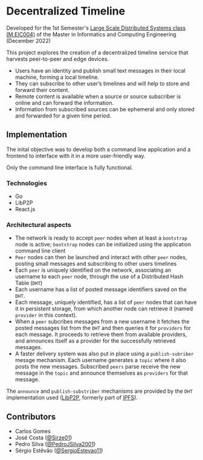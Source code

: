 # Decentralized Timeline

Developed for the 1st Semester's [Large Scale Distributed Systems class (M.EIC004)](https://sigarra.up.pt/feup/en/UCURR_GERAL.FICHA_UC_VIEW?pv_ocorrencia_id=501934) of the Master in Informatics and Computing Engineering (December 2022) 

This project explores the creation of a decentralized timeline service that harvests peer-to-peer and edge devices. 

- Users have an identity and publish small text messages in their local machine, forming a local timeline. 
- They can subscribe to other user’s timelines and will help to store and forward their content. 
- Remote content is available when a source or source subscriber is online and can forward the information. 
- Information from subscribed sources can be ephemeral and only stored and forwarded for a given time period.

## Implementation
The inital objective was to develop both a command line application and a frontend to interface with it in a more user-friendly way.

Only the command line interface is fully functional.

### Technologies
- Go
- LibP2P
- React.js

### Architectural aspects
- The network is ready to accept `peer` nodes when at least a `bootstrap` node is active; `bootstrap` nodes can be initialized using the application command line client
- `Peer` nodes can then be launched and interact with other `peer` nodes, posting small messages and subscribing to other users timelines
- Each `peer` is uniquely identified on the network, associating an username to each `peer` node, through the use of a Distributed Hash Table (`DHT`)
- Each username has a list of posted message identifiers saved on the `DHT`.
- Each message, uniquely identified, has a list of `peer` nodes that can have it in persistent storage, from which another node can retrieve it (named `provider` in this context).
- When a `peer` subcribes messages from a new username it fetches the posted messages list from the `DHT` and then queries it for `providers` for each message. It proceeds to retrieve them from available providers, and announces itself as a provider for the successfully retrieved messages.
- A faster delivery system was also put in place using a `publish-subriber` messge mechanism. Each username generates a `topic` where it also posts the new messages. Subscribed `peers` parse receive the new message in the `topic` and announce themselves as `providers` for that message.

The `announce` and `publish-substriber` mechanisms are provided by the `DHT` implementation used ([LibP2P](https://libp2p.io/), formerly part of [IPFS](https://ipfs.tech/)).

## Contributors
- Carlos Gomes
- José Costa ([@Sirze01](https://www.github.com/Sirze01))
- Pedro Silva ([@PedroJSilva2001](https://github.com/PedroJSilva2001))
- Sérgio Estêvão ([@SergioEstevao11](https://github.com/SergioEstevao11))

